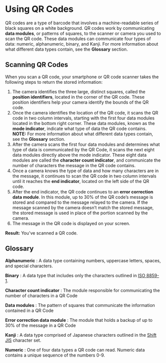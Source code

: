 # Using QR Codes

QR codes are a type of barcode that involves a machine-readable series of black squares on a white background. QR codes work by communicating **data modules**, or patterns of squares, to the scanner or camera you used to scan the QR code. These data modules can communicate four types of data: numeric, alphanumeric, binary, and Kanji. For more information about what different data types contain, see the **Glossary** section.

## Scanning QR Codes
When you scan a QR code, your smartphone or QR code scanner takes the following steps to return the stored information: 

1. The camera identifies the three large, distinct squares, called the **position identifiers**, located in the corner of the QR code. These position identifiers help your camera identify the bounds of the QR code.
2.  Once the camera identifies the location of the QR code, it scans the QR code in two column intervals, starting with the first four data modules located in the bottom right corner. These data modules, known as the **mode indicator**, indicate what type of data the QR code contains. <br/>
**NOTE:** For more information about what different data types contain, see the **Glossary** section.
3. After the camera scans the first four data modules and determines what type of data is communicated by the QR Code, it scans the next eight data modules directly above the mode indicator. These eight data modules are called the **character count indicator**, and communicate the number of characters the message in the QR code contains. 
4. Once a camera knows the type of data and how many characters are in the message, it continues to scan the QR code in two column intervals until it reaches the **end indicator**, located on the left side of the QR code.
5. After the end indicator, the QR code continues to an **error correction data module**. In this module, up to 30% of the QR code’s message is stored and compared to the message relayed to the camera. If the message scanned by the camera doesn’t match the stored message, the stored message is used in place of the portion scanned by the camera.
6. The message in the QR code is displayed on your screen.

**Result:** You've scanned a QR code.

<!-- the image in this directory would be here on the page, and would include more information (arrows, maybe?) indicating the direction a QR code travels. -->

## Glossary

**Alphanumeric**
: A data type containing numbers, uppercase letters, spaces, and special characters. 

**Binary**
: A data type that includes only the characters outlined in [ISO 8859-1](https://en.wikipedia.org/wiki/ISO/IEC_8859-1).

**Character count indicator**
: The module responsible for communicating the number of characters in a QR Code

**Data modules**
: The pattern of squares that communicate the information contained in a QR Code

**Error correction data module**
: The module that holds a backup of up to 30% of the message in a QR Code

**Kanji**
: A data type comprised of Japanese characters outlined in the [Shift JIS](https://en.wikipedia.org/wiki/Shift_JIS) character set.  

**Numeric**
: One of four data types a QR code can read. Numeric data contains a unique sequence of the numbers 0-9. 
